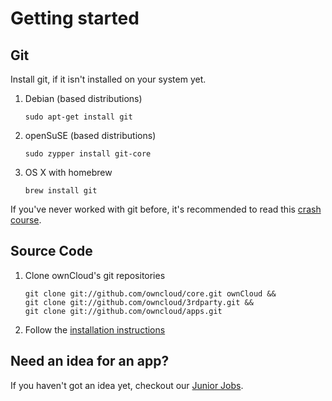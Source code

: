 Getting started
===============

Git
---
Install git, if it isn't installed on your system yet.

1. Debian (based distributions)
	```
	sudo apt-get install git
	```
	
2. openSuSE (based distributions)
	```
	sudo zypper install git-core
	```
	
3. OS X with homebrew
	```
	brew install git
	```


If you've never worked with git before, it's recommended to read this [crash course](http://git-scm.com/course/svn.html).

Source Code
-----------

1. Clone ownCloud's git repositories

	```
	git clone git://github.com/owncloud/core.git ownCloud &&
	git clone git://github.com/owncloud/3rdparty.git &&
	git clone git://github.com/owncloud/apps.git
	```	

2. Follow the [installation instructions](http://owncloud.org/support/install/)

Need an idea for an app?
------------------------
If you haven't got an idea yet, checkout our [Junior Jobs](http://owncloud.org/dev/junior-jobs/).